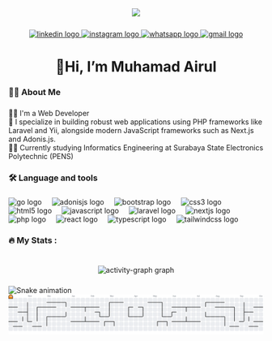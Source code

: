 <div align="center">
  <img height="150" src="https://media.giphy.com/media/M9gbBd9nbDrOTu1Mqx/giphy.gif"  />
</div>

###

<div align="center">
  <a href="www.linkedin.com/in/muhamad-airul" target="_blank">
    <img src="https://img.shields.io/static/v1?message=LinkedIn&logo=linkedin&label=&color=0077B5&logoColor=white&labelColor=&style=for-the-badge" height="25" alt="linkedin logo"  />
  </a>
  <a href="https://instagram.com/rullskiee__" target="_blank">
    <img src="https://img.shields.io/static/v1?message=Instagram&logo=instagram&label=&color=E4405F&logoColor=white&labelColor=&style=for-the-badge" height="25" alt="instagram logo"  />
  </a>
  <a href="https://wa.me/6285755427013" target="_blank">
    <img src="https://img.shields.io/static/v1?message=Whatsapp&logo=whatsapp&label=&color=25D366&logoColor=white&labelColor=&style=for-the-badge" height="25" alt="whatsapp logo"  />
  </a>
  <a href="muhamadairul@gmail.com" target="_blank">
    <img src="https://img.shields.io/static/v1?message=Gmail&logo=gmail&label=&color=D14836&logoColor=white&labelColor=&style=for-the-badge" height="25" alt="gmail logo"  />
  </a>
</div>

###

<h1 align="center">👋Hi, I’m Muhamad Airul</h1>

###

<h3 align="left">👩‍💻  About Me</h3>

###

<p align="left">👨‍💻 I'm a Web Developer<br>🚀 I specialize in building robust web applications using PHP frameworks like Laravel and Yii, alongside modern JavaScript frameworks such as Next.js and Adonis.js.<br>👨‍🎓 Currently studying Informatics Engineering at Surabaya State Electronics Polytechnic (PENS)</p>

###

<h3 align="left">🛠 Language and tools</h3>

###

<div align="left">
  <img src="https://cdn.jsdelivr.net/gh/devicons/devicon/icons/go/go-original-wordmark.svg" height="29" alt="go logo"  />
  <img width="12" />
  <img src="https://cdn.jsdelivr.net/gh/devicons/devicon/icons/adonisjs/adonisjs-original.svg" height="29" alt="adonisjs logo"  />
  <img width="12" />
  <img src="https://cdn.simpleicons.org/bootstrap/7952B3" height="29" alt="bootstrap logo"  />
  <img width="12" />
  <img src="https://skillicons.dev/icons?i=css" height="29" alt="css3 logo"  />
  <img width="12" />
  <img src="https://skillicons.dev/icons?i=html" height="29" alt="html5 logo"  />
  <img width="12" />
  <img src="https://skillicons.dev/icons?i=js" height="29" alt="javascript logo"  />
  <img width="12" />
  <img src="https://skillicons.dev/icons?i=laravel" height="29" alt="laravel logo"  />
  <img width="12" />
  <img src="https://skillicons.dev/icons?i=nextjs" height="29" alt="nextjs logo"  />
  <img width="12" />
  <img src="https://skillicons.dev/icons?i=php" height="29" alt="php logo"  />
  <img width="12" />
  <img src="https://skillicons.dev/icons?i=react" height="29" alt="react logo"  />
  <img width="12" />
  <img src="https://skillicons.dev/icons?i=ts" height="29" alt="typescript logo"  />
  <img width="12" />
  <img src="https://skillicons.dev/icons?i=tailwind" height="29" alt="tailwindcss logo"  />
</div>

###

<h3 align="left">🔥   My Stats :</h3>

###

<br clear="both">

<div align="center">
  <img src="https://github-readme-activity-graph.vercel.app/graph?username=muhamadairul&area=true&hide_border=false&theme=github-dark&radius=16" height="150" alt="activity-graph graph"  />
</div>

###

<img src="https://raw.githubusercontent.com/muhamadairul/muhamadairul/output/snake.svg" alt="Snake animation" />

<!-- ✅ Pacman animation (fixed path) -->
<picture>
  <source media="(prefers-color-scheme: dark)" srcset="https://raw.githubusercontent.com/muhamadairul/muhamadairul/output/pacman-contribution-graph-dark.svg">
  <source media="(prefers-color-scheme: light)" srcset="https://raw.githubusercontent.com/muhamadairul/muhamadairul/output/pacman-contribution-graph.svg">
  <img alt="pacman contribution graph" src="https://raw.githubusercontent.com/muhamadairul/muhamadairul/output/pacman-contribution-graph.svg">
</picture>

###
